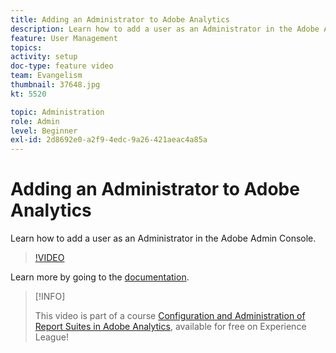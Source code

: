 ```yaml
---
title: Adding an Administrator to Adobe Analytics
description: Learn how to add a user as an Administrator in the Adobe Admin Console.
feature: User Management
topics: 
activity: setup
doc-type: feature video
team: Evangelism
thumbnail: 37648.jpg
kt: 5520

topic: Administration
role: Admin
level: Beginner
exl-id: 2d8692e0-a2f9-4edc-9a26-421aeac4a85a
---
```

# Adding an Administrator to Adobe Analytics

Learn how to add a user as an Administrator in the Adobe Admin Console.

>[!VIDEO](https://video.tv.adobe.com/v/37648/?quality=12&learn=on)

Learn more by going to the [documentation](https://helpx.adobe.com/enterprise/using/admin-console.html).

>[!INFO]
>
> This video is part of a course [Configuration and Administration of Report Suites in Adobe Analytics](https://experienceleague.adobe.com/?recommended=Analytics-A-1-2021.1.administration), available for free on Experience League!
